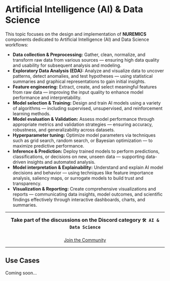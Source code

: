 # Artificial Intelligence (AI) & Data Science

This topic focuses on the design and implementation of **NUREMICS** components dedicated to Artificial Intelligence (AI) and Data Science workflows:

- **Data collection & Preprocessing:** Gather, clean, normalize, and transform raw data from various sources — ensuring high data quality and usability for subsequent analysis and modeling.
- **Exploratory Data Analysis (EDA):** Analyze and visualize data to uncover patterns, detect anomalies, and test hypotheses — using statistical summaries and graphical representations to gain initial insights.
- **Feature engineering:** Extract, create, and select meaningful features from raw data — improving the input quality to enhance model performance and interpretability.
- **Model selection & Training:** Design and train AI models using a variety of algorithms — including supervised, unsupervised, and reinforcement learning methods.
- **Model evaluation & Validation:** Assess model performance through appropriate metrics and validation strategies — ensuring accuracy, robustness, and generalizability across datasets.
- **Hyperparameter tuning:** Optimize model parameters via techniques such as grid search, random search, or Bayesian optimization — to maximize predictive performance.
- **Inference & Prediction:** Deploy trained models to perform predictions, classifications, or decisions on new, unseen data — supporting data-driven insights and automated analysis.
- **Model interpretation & Explainability:** Understand and explain AI model decisions and behavior — using techniques like feature importance analysis, saliency maps, or surrogate models to build trust and transparency.
- **Visualization & Reporting:** Create comprehensive visualizations and reports — communicating data insights, model outcomes, and scientific findings effectively through interactive dashboards, charts, and summaries.

---

<div align="center" style="font-weight: bold; font-size: 1.0rem;">
Take part of the discussions on the Discord category <code>🛠️ AI & Data Science</code>
</div>

<div style="display: flex; justify-content: center; gap: 1rem; flex-wrap: wrap; margin-top: 1.5rem;">
  <a href="https://www.suffisciens.com/nuremics/discord"
     target="_blank"
     rel="noopener noreferrer"
     class="md-button md-button--primary">
    Join the Community
  </a>
</div>

---

## Use Cases

Coming soon...